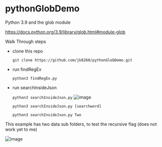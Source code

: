 # pythonGlobDemo

Python 3.9 and the glob module

https://docs.python.org/3.9/library/glob.html#module-glob

Walk Through steps
- clone this repo

  `git clone https://github.com/jk8260/pythonGlobDemo.git`
- run findRegEx
  
  `python3 findRegEx.py`

- run searchInsideJson
  
  `python3 searchInsideJson.py`
  ![image](https://user-images.githubusercontent.com/10749423/209388291-32ed7c2f-b354-46f1-925d-650b359ca5f9.png)

  
  `python3 searchInsideJson.py [searchword]`

  `python3 searchInsideJson.py Two`


This example has two data sub folders, to test the recursive flag (does not work yet to me)

![image](https://user-images.githubusercontent.com/10749423/209388621-c275c4f6-c70b-4a9d-8311-a24f490367e3.png)

